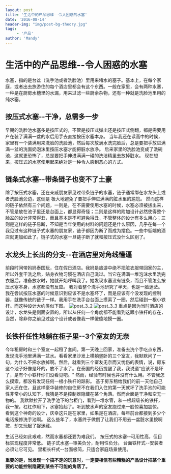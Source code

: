 ```yaml
---
layout: post
title: '生活中的产品思维--令人困惑的水塞'
date: '2016-08-14'
header-img: "img/post-bg-theory.jpg"
tags:
     - '产品'
author: 'Mandy'
---
```


# 生活中的产品思维--令人困惑的水塞
水塞，指的是台盆（洗手池或者洗脸池）里用来堵水的塞子。基本上，在每个家庭，或者出去旅游住的每个酒店里都会有这个东西。一般在家里，会有两种水塞，一种是在厨房水槽里的水漏，用来过滤一些厨余杂物，还有一种就是洗脸池里用的纯水塞。

## 按压式水塞--干净，总需多一步
早期的洗脸池水塞多是按压式的，不管是按压式弹出还是按压式侧翻，都是需要用户在装了满满一盆的水后用手去直接按压水塞本身。
当年我还在读高中的时候，家里有一个装满用来洗脸的洗脸池，然后每次放满水洗完脸后，总是要把手放进满满一盆的洗面奶泡沫里按压水塞才能把脏水放净。
后来家里的洗脸池变成了洗碗池，这就更恐怖了，总是要把手伸进满满一碰的洗洁精里去放掉脏水。
现在想来，按压式的水塞使用起来绝对是一种令人感到恶心的方式。
## 链条式水塞--带条链子也变不了土豪
除了按压式水塞，还在亲戚朋友家见过带条链子的水塞，链子通常绑在水龙头上或者洗脸池旁边，这倒是 极大地避免了要把手伸进满满的脏水里的尴尬。
然而这样的链子依然有三个问题，一则是，在不需要使用水塞的时候，水塞必须被拔出来，不管是放在池子里还是台面上，都显得奇怪；二则是这样的附加设计必然使得整个脸盆的设计非常得丑，而且基本是不可避免得丑，不管整体的设计有多么用心；三则是这样的链子易断，不知是当年使用的材料的问题还是什么原因，几乎在每一个我见过有这种链子式水塞的朋友家，链子都因为断了而成为摆色。一些中低端的酒店就更加如此了。链子式的水塞一旦链子断了就和按压式没什么区别了。

## 水龙头上长出的分支--在酒店里对角线懵逼
前段时间带妈妈泰国玩，住在假日酒店。我妈是旅游中绝不把脏衣服带回家的主，所以外套干洗之后，贴身衣物习惯在酒店自己洗过。当它在满满一堆泡沫水里洗完衣服后，准备放水时，她就开始呼叫我了。她发现水塞没有链条，而且不管怎么按压水塞本身，水塞都没有反应。
我对着整个洗手池研究了半天，也是一脸迷茫。我在尝试按压水塞的时候意识到应该不是水塞坏了，而是应该有个没发现的控制器，就像传统的链子一样。我用手在洗手台台面上摸索了一圈，然后碰到一根小铁杆。而这种设计大约类似下图。
![post_3_2](img/post_3_2.jpg)
![post_3_3](img/post_3_3.jpg)
重点是因为当时酒店的设计，水龙头是侧面安置的，所以从任何一个角度都不能看到这跟小铁杆的存在，当然，除非你之前见过这个设计或者像我一样傻傻地摸一圈。

## 长铁杆任性地躺在柜子里--3个室友的无奈
今年租房时和三个室友一起租了套间。第一天晚上回家，准备去洗个手吃点东西，发现洗手池里满满一盆水。看看家里沙发上横躺竖卧的三个室友，我默默问了一句，为什么不把水放掉啊。然后，就看到三个室友无奈而又忧伤的表情，说，房东这个池子好像是坏的，放不了水了。在泰国的经历提醒了我，我说道"应该不是坏了，是有个小铁杆你们没看见吧。"
然而，经验有时候也并没有什么用。不管我怎么摸索，都没有发现任何一根小铁杆的踪影。
基于房东租给我们的前一天他自己家人还在住，且这样豪华装修的自住房不在我们入住的第一天就坏了洗手池的可能性非常小的认知下，我猜是不是控制器隐藏在某个角落。然而台面是干净和空无一物的。
我默默拉开了洗手池下的台柜门，看到一堆水管，和一根超级长的铁杆，我一按，杠杠作用下，水塞抬起了。听到放水声的室友跑过来一脸惊喜加震惊。
看到这个神奇的设计，庆幸这只是在家里，如果是在酒店，每年前台都接到多少个电话报修洗手池啊。
这么些年了，水塞终于做倒了让我们不用去一盆脏水里按啊按，却又玩起了捉迷藏。

生活已经如此艰难，然而水塞都还要为难我们。
按压式的水塞--可用性高，但目标实现程度非常低。
链子式水塞--审美负分，耐用性负分。
台面铁杆式--安装者必须让它可见。
里柜长杆式--台面极简，只适合家庭场景使用。

**重要的是，当发现一个搞不定的玩意时，一定要相信有些糟糕的产品设计把某个重要的功能控制隐藏到某些不可能的角落了。**



